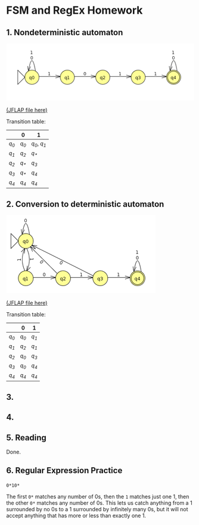 # FSM and RegEx Homework

## 1. Nondeterministic automaton

![](1.png)

[(JFLAP file here)](1.jff)

Transition table:

|                 | __0__           | __1__                            |
|-----------------|-----------------|----------------------------------|
| _q<sub>0</sub>_ | _q<sub>0</sub>_ | _q<sub>0</sub>_, _q<sub>1</sub>_ |
| _q<sub>1</sub>_ | _q<sub>2</sub>_ | _q<sub>*</sub>_                  |
| _q<sub>2</sub>_ | _q<sub>*</sub>_ | _q<sub>3</sub>_                  |
| _q<sub>3</sub>_ | _q<sub>*</sub>_ | _q<sub>4</sub>_                  |
| _q<sub>4</sub>_ | _q<sub>4</sub>_ | _q<sub>4</sub>_                  |


## 2. Conversion to deterministic automaton

![](2.png)

[(JFLAP file here)](2.jff)

Transition table:

|                 | __0__           | __1__           |
|-----------------|-----------------|-----------------|
| _q<sub>0</sub>_ | _q<sub>0</sub>_ | _q<sub>1</sub>_ |
| _q<sub>1</sub>_ | _q<sub>2</sub>_ | _q<sub>1</sub>_ |
| _q<sub>2</sub>_ | _q<sub>0</sub>_ | _q<sub>3</sub>_ |
| _q<sub>3</sub>_ | _q<sub>0</sub>_ | _q<sub>4</sub>_ |
| _q<sub>4</sub>_ | _q<sub>4</sub>_ | _q<sub>4</sub>_ |


## 3.


## 4.


## 5. Reading

Done.


## 6. Regular Expression Practice

`0*10*`

The first `0*` matches any number of 0s, then the `1` matches just one 1, then the other `0*` matches any number of 0s. This lets us catch anything from a 1 surrounded by no 0s to a 1 surrounded by infinitely many 0s, but it will not accept anything that has more or less than exactly one 1.

